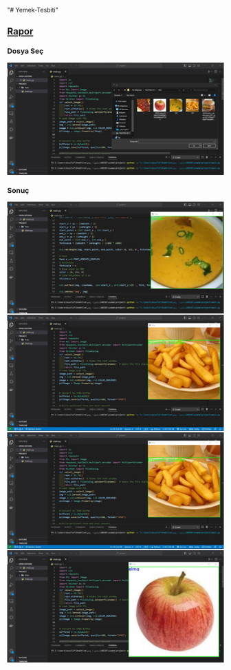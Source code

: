 "# Yemek-Tesbiti" 

<h2> <a href="https://github.com/Ahmedsall1/Yemek-Tesbiti/blob/main/Rapor.pdf">Rapor</a> </h2>

<h3>Dosya Seç</h3>
<img src="https://github.com/Ahmedsall1/Yemek-Tesbiti/blob/main/Photos/1.jpg">

<h3>Sonuç </h3>
<img src="https://github.com/Ahmedsall1/Yemek-Tesbiti/blob/main/Photos/3.jpg">

<img src="https://github.com/Ahmedsall1/Yemek-Tesbiti/blob/main/Photos/4.jpg">

<img src="https://github.com/Ahmedsall1/Yemek-Tesbiti/blob/main/Photos/4.jpg">

<img src="https://github.com/Ahmedsall1/Yemek-Tesbiti/blob/main/Photos/Ekran%20görüntüsü%202023-06-19%20011547.jpg">
